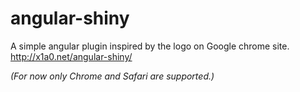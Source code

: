 angular-shiny
=============

A simple angular plugin inspired by the logo on Google chrome site. http://x1a0.net/angular-shiny/

_(For now only Chrome and Safari are supported.)_
